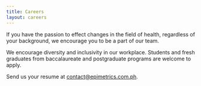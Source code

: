 ```yaml
---
title: Careers
layout: careers
---
```


If you have the passion to effect changes in the field of health, regardless of your background, we encourage you to be a part of our team.

We encourage diversity and inclusivity in our workplace. Students and fresh graduates from baccalaureate and postgraduate programs are welcome to apply.

Send us your resume at <a href="mailto:contact@epimetrics.com.ph?Subject=I&20am%20awesome" target="_top">contact@epimetrics.com.ph</a>.